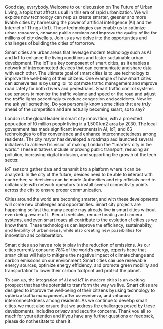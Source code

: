 Good day, everybody. Welcome to our discussion on The Future of Urban Living, a topic that affects us all in this era of rapid urbanization. We will explore how technology can help us create smarter, greener and more livable cities by harnessing the power of artificial intelligence (AI) and the Internet of Things (IoT). These technologies can enable us to optimize urban resources, enhance public services and improve the quality of life for millions of city dwellers. Join us as we delve into the opportunities and challenges of building the cities of tomorrow.

Smart cities are urban areas that leverage modern technology such as AI and IoT to enhance the living conditions and foster sustainable urban development. The IoT is a key component of smart cities, as it enables a network of interconnected devices that can communicate and share data with each other. The ultimate goal of smart cities is to use technology to improve the well-being of their citizens. One example of how smart cities can achieve this is by using IoT to optimize traffic management and improve road safety for both drivers and pedestrians. Smart traffic control systems use sensors to monitor the traffic volume and speed on the road and adjust the traffic lights accordingly to reduce congestion and accidents.
Now let me ask yall something. Do you personally know some cities that are truly ahead of the competition and are actually becoming smart, so to say?

London is the global leader in smart city innovation, with a projected population of 10 million people living in a 1,500 km2 area by 2030. The local government has made significant investments in AI, IoT, and 6G technologies to offer convenience and enhance interconnectedness among residents. The city mayor has developed a roadmap and launched several initiatives to achieve his vision of making London the “smartest city in the world.” These initiatives include improving public transport, reducing air pollution, increasing digital inclusion, and supporting the growth of the tech sector.

IoT sensors gather data and transmit it to a platform where it can be analyzed. In the city of the future, devices need to be able to interact with each other, so decisions can be made. Authorities and city officials need to collaborate with network operators to install several connectivity points across the city to ensure proper communication.

Cities around the world are becoming smarter, and with these developments will come new challenges and opportunities. Smart city projects are happening so fast that many people may already live in smart cities without even being aware of it. Electric vehicles, remote heating and camera systems, and even smart roads all contribute to the evolution of cities as we know them. These technologies can improve the efficiency, sustainability, and livability of urban areas, while also creating new possibilities for innovation and collaboration.

Smart cities also have a role to play in the reduction of emissions. As our cities currently consume 78% of the world’s energy, experts hope that smart cities will help to mitigate the negative impact of climate change and carbon emissions on our environment. Smart cities can use renewable energy sources, optimize energy efficiency, and promote green mobility and transportation to lower their carbon footprint and protect the planet.

To sum up, the integration of AI and IoT in modern cities is an exciting prospect that has the potential to transform the way we live. Smart cities are designed to improve the well-being of their citizens by using technology to optimize traffic management, offer convenience, and enhance interconnectedness among residents. As we continue to develop smart cities, we must also ensure that we address the challenges posed by these developments, including privacy and security concerns. Thank you all so much for your attention and if you have any further questions or feedback, please do not hesitate to share it.
